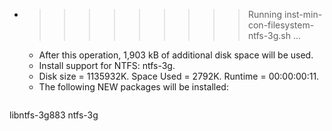* >>>>>>>>> Running inst-min-con-filesystem-ntfs-3g.sh ...
  * After this operation, 1,903 kB of additional disk space will be used.
  * Install support for NTFS: ntfs-3g.
  * Disk size = 1135932K. Space Used = 2792K. Runtime = 00:00:00:11.
  * The following NEW packages will be installed:
  ```bash
libntfs-3g883 ntfs-3g
  ```
